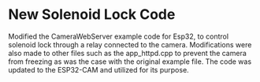 # New Solenoid Lock Code
Modified the CameraWebServer example code for Esp32, to control solenoid lock through a relay connected to the camera. Modifications were also made to other files such as the app_httpd.cpp to prevent the camera from freezing as was the case with the original example file. The code was updated to the ESP32-CAM and utilized for its purpose. 
